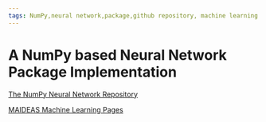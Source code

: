 ```yaml
---
tags: NumPy,neural network,package,github repository, machine learning
---
```

# A NumPy based Neural Network Package Implementation

[The NumPy Neural Network Repository](https://github.com/maideas/numpy-neural-network)

[MAIDEAS Machine Learning Pages](https://maideas.github.io)

